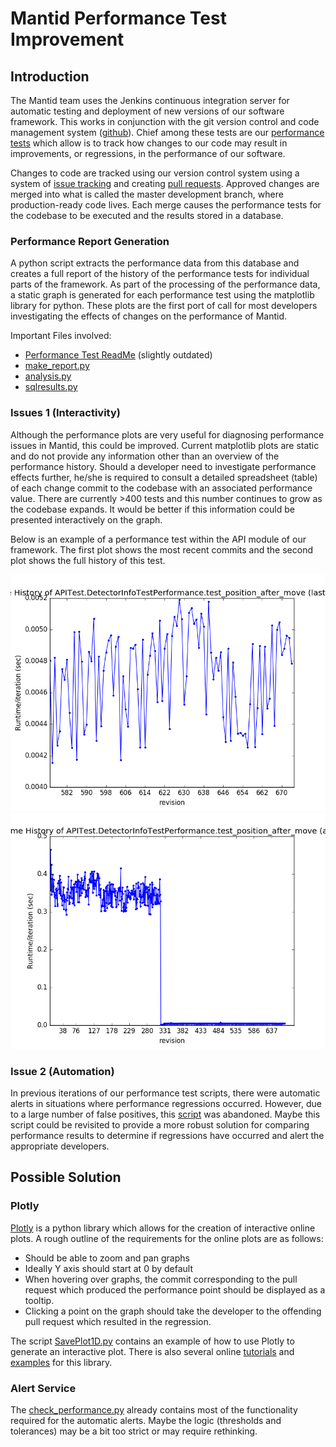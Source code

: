 # Mantid Performance Test Improvement

## Introduction

The Mantid team uses the Jenkins continuous integration server for automatic testing and deployment of new versions of our software framework. This works in conjunction with the git version control and code management system ([github](https://github.com/)). Chief among these tests are our [performance tests](http://www.mantidproject.org/Writing_Performance_Tests) which allow is to track how changes to our code may result in improvements, or regressions, in the performance of our software. 

Changes to code are tracked using our version control system using a system of [issue tracking](https://guides.github.com/features/issues/) and creating [pull requests](https://help.github.com/articles/about-pull-requests/). Approved changes are merged into what is called the master development branch, where production-ready code lives. Each merge causes the performance tests for the codebase to be executed and the results stored in a database.

### Performance Report Generation

A python script extracts the performance data from this database and creates a full report of the history of the performance tests for individual parts of the framework. As part of the processing of the performance data, a static graph is generated for each performance test using the matplotlib library for python. These plots are the first port of call for most developers investigating the effects of changes on the performance of Mantid.

Important Files involved:

- [Performance Test ReadMe](https://github.com/mantidproject/mantid/blob/master/Testing/PerformanceTests/README.txt) (slightly outdated)
- [make_report.py](https://github.com/mantidproject/mantid/blob/master/Testing/PerformanceTests/make_report.py)
- [analysis.py](https://github.com/mantidproject/mantid/blob/master/Testing/PerformanceTests/analysis.py)
- [sqlresults.py](https://github.com/mantidproject/mantid/blob/master/Testing/PerformanceTests/sqlresults.py)

### Issues 1 (Interactivity)

Although the performance plots are very useful for diagnosing performance issues in Mantid, this could be improved. Current matplotlib plots are static and do not provide any information other than an overview of the performance history. Should a developer need to investigate performance effects further, he/she is required to consult a detailed spreadsheet (table) of each change commit to the codebase with an associated performance value. There are currently >400 tests and this number continues to grow as the codebase expands. It would be better if this information could be presented interactively on the graph. 

Below is an example of a performance test within the API module of our framework. The first plot shows the most recent commits and the second plot shows the full history of this test.

![Example of a basic plot](examplePlotBasic.png)
![Example of a detailed plot](examplePlotDetailed.png)

### Issue 2 (Automation)

In previous iterations of our performance test scripts, there were automatic alerts in situations where performance regressions occurred. However, due to a large number of false positives, this [script](https://github.com/mantidproject/mantid/blob/master/Testing/PerformanceTests/check_performance.py) was abandoned. Maybe this script could be revisited to provide a more robust solution for comparing performance results to determine if regressions have occurred and alert the appropriate developers.

## Possible Solution

### Plotly

[Plotly](https://plot.ly/python/) is a python library which allows for the creation of interactive online plots. A rough outline of the requirements for the online plots are as follows:

 - Should be able to zoom and pan graphs
 - Ideally Y axis should start at 0 by default
 - When hovering over graphs, the commit corresponding to the pull request which produced the performance point should be displayed as a tooltip.
 - Clicking a point on the graph should take the developer to the offending pull request which resulted in the regression.

The script [SavePlot1D.py](https://github.com/mantidproject/mantid/blob/master/Framework/PythonInterface/plugins/algorithms/WorkflowAlgorithms/SavePlot1D.py) contains an example of how to use Plotly to generate an interactive plot. There is also several online [tutorials](https://plot.ly/python/create-online-dashboard/) and [examples](https://plot.ly/python/line-charts/) for this library.

### Alert Service

The [check_performance.py](https://github.com/mantidproject/mantid/blob/master/Testing/PerformanceTests/check_performance.py) already contains most of the functionality required for the automatic alerts. Maybe the logic (thresholds and tolerances) may be a bit too strict or may require rethinking. 
